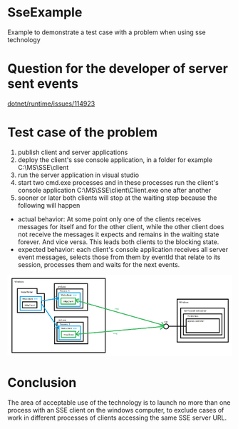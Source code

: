 # SseExample
Example to demonstrate a test case with a problem when using sse technology

# Question for the developer of server sent events 
[dotnet/runtime/issues/114923](https://github.com/dotnet/runtime/issues/114923)

# Test case of the problem
1) publish client and server applications
2) deploy the client's sse console application, in a folder for example C:\MS\SSE\client
3) run the server application in visual studio
4) start two cmd.exe processes and in these processes run the client's console application C:\MS\SSE\client\Client.exe one after another
5) sooner or later both clients will stop at the waiting step because the following will happen
- actual behavior: At some point only one of the clients receives messages for itself and for the other client, while the other client does not receive the messages it expects and remains in the waiting state forever. And vice versa. This leads both clients to the blocking state.
- expected behavior: each client's console application receives all server event messages, selects those from them by eventId that relate to its session, processes them and waits for the next events.

![Figure 1](sse_problem.png)

# Conclusion
The area of ​​acceptable use of the technology is to launch no more than one process with an SSE client on the windows computer, to exclude cases of work in different processes of clients accessing the same SSE server URL.
